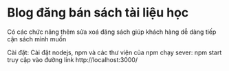 # Blog đăng bán sách tài liệu học
Có các chức năng thêm sửa xoá đăng sách giúp khách hàng dễ dàng tiếp cận sách mình muốn

Cài đặt:
Cài đặt nodejs, npm và các thư viện của npm
chạy sever: npm start truy cập vào đường link http://localhost:3000/
